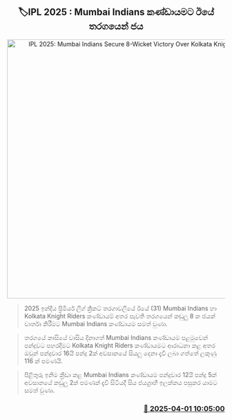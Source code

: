 <p align='center'><b><h2 align='center' title='IPL 2025: Mumbai Indians Secure 8-Wicket Victory Over Kolkata Knight Riders'>🏷IPL 2025 : Mumbai Indians කණ්ඩායමට ඊයේ තරගයෙන් ජය</h2></b></p>
<p align='center'><img src='https://helakuru.sgp1.cdn.digitaloceanspaces.com/esana/images/lib/ipl-2025-new.jpg' width='600' alt='IPL 2025: Mumbai Indians Secure 8-Wicket Victory Over Kolkata Knight Riders'></p>

> 2025 ඉන්දීය ප්‍රිමියර් ලීග් ක්‍රිකට් තරගාවලියේ ඊයේ (31) Mumbai Indians හා Kolkata Knight Riders කණ්ඩ‍ායම් අතර පැවති තරගයෙන් කඩුලු 8 ක ජයක් වාර්තා කිරීමට Mumbai Indians කණ්ඩායම සමත් වුණා.

> තරගයේ කාසියේ වාසිය දිනාගත් Mumbai Indians කණ්ඩායම පළමුවෙන් පන්දුවට පහරදීමට Kolkata Knight Riders කණ්ඩායමට ආරාධනා කළ අතර ඔවුන් පන්දුවාර 16යි පන්දු 2ක් අවසානයේ සියලු දෙනා දැවී ලබා ගත්තේ ලකුණු 116 ක් පමණයි.

> පිළිතුරු ඉනිම ක්‍රීඩා කළ Mumbai Indians කණ්ඩායම පන්දුවාර 12යි පන්දු 5ක් අවසානයේ කඩුලු 2ක් පමණක් දැවී සිටියදී සිය ජයග්‍රාහී ඉලක්කය පසුකර යාමට සමත් වුණා.



<h3 align='right'><a href='https://www.helakuru.lk/esana/p/108833/'>📅 2025-04-01 10:05:00</a></h3>
